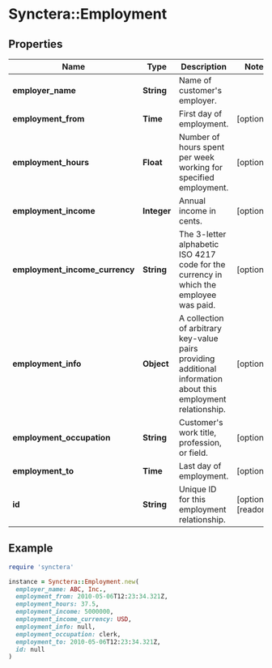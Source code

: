 # Synctera::Employment

## Properties

| Name | Type | Description | Notes |
| ---- | ---- | ----------- | ----- |
| **employer_name** | **String** | Name of customer&#39;s employer. |  |
| **employment_from** | **Time** | First day of employment. | [optional] |
| **employment_hours** | **Float** | Number of hours spent per week working for specified employment. | [optional] |
| **employment_income** | **Integer** | Annual income in cents. | [optional] |
| **employment_income_currency** | **String** | The 3-letter alphabetic ISO 4217 code for the currency in which the employee was paid.  | [optional] |
| **employment_info** | **Object** | A collection of arbitrary key-value pairs providing additional information about this employment relationship.  | [optional] |
| **employment_occupation** | **String** | Customer&#39;s work title, profession, or field. | [optional] |
| **employment_to** | **Time** | Last day of employment. | [optional] |
| **id** | **String** | Unique ID for this employment relationship. | [optional][readonly] |

## Example

```ruby
require 'synctera'

instance = Synctera::Employment.new(
  employer_name: ABC, Inc.,
  employment_from: 2010-05-06T12:23:34.321Z,
  employment_hours: 37.5,
  employment_income: 5000000,
  employment_income_currency: USD,
  employment_info: null,
  employment_occupation: clerk,
  employment_to: 2010-05-06T12:23:34.321Z,
  id: null
)
```

